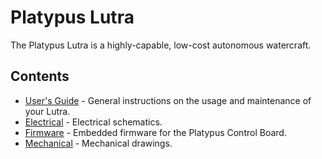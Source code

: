 Platypus Lutra
==============

The Platypus Lutra is a highly-capable, low-cost autonomous watercraft.  

Contents
--------
* [User's Guide](./docs) - General instructions on the usage and maintenance of your Lutra.
* [Electrical](./electrical) - Electrical schematics.
* [Firmware](./firmware) - Embedded firmware for the Platypus Control Board.
* [Mechanical](./mechanical) - Mechanical drawings.
